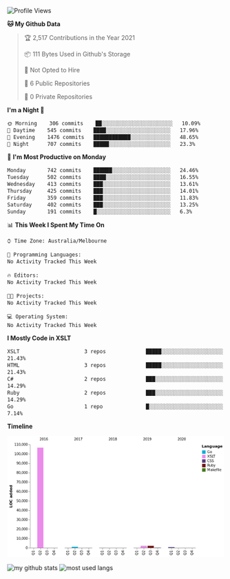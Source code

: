 <!--START_SECTION:waka-->
![Profile Views](http://img.shields.io/badge/Profile%20Views-1-blue)

**🐱 My Github Data** 

> 🏆 2,517 Contributions in the Year 2021
 > 
> 📦 111 Bytes Used in Github's Storage 
 > 
> 🚫 Not Opted to Hire
 > 
> 📜 6 Public Repositories 
 > 
> 🔑 0 Private Repositories  
 > 
**I'm a Night 🦉** 

```text
🌞 Morning    306 commits    ██░░░░░░░░░░░░░░░░░░░░░░░   10.09% 
🌆 Daytime    545 commits    ████░░░░░░░░░░░░░░░░░░░░░   17.96% 
🌃 Evening    1476 commits   ████████████░░░░░░░░░░░░░   48.65% 
🌙 Night      707 commits    █████░░░░░░░░░░░░░░░░░░░░   23.3%

```
📅 **I'm Most Productive on Monday** 

```text
Monday       742 commits    ██████░░░░░░░░░░░░░░░░░░░   24.46% 
Tuesday      502 commits    ████░░░░░░░░░░░░░░░░░░░░░   16.55% 
Wednesday    413 commits    ███░░░░░░░░░░░░░░░░░░░░░░   13.61% 
Thursday     425 commits    ███░░░░░░░░░░░░░░░░░░░░░░   14.01% 
Friday       359 commits    ███░░░░░░░░░░░░░░░░░░░░░░   11.83% 
Saturday     402 commits    ███░░░░░░░░░░░░░░░░░░░░░░   13.25% 
Sunday       191 commits    █░░░░░░░░░░░░░░░░░░░░░░░░   6.3%

```


📊 **This Week I Spent My Time On** 

```text
⌚︎ Time Zone: Australia/Melbourne

💬 Programming Languages: 
No Activity Tracked This Week

🔥 Editors: 
No Activity Tracked This Week

🐱‍💻 Projects: 
No Activity Tracked This Week

💻 Operating System: 
No Activity Tracked This Week

```

**I Mostly Code in XSLT** 

```text
XSLT                     3 repos             █████░░░░░░░░░░░░░░░░░░░░   21.43% 
HTML                     3 repos             █████░░░░░░░░░░░░░░░░░░░░   21.43% 
C#                       2 repos             ███░░░░░░░░░░░░░░░░░░░░░░   14.29% 
Ruby                     2 repos             ███░░░░░░░░░░░░░░░░░░░░░░   14.29% 
Go                       1 repo              █░░░░░░░░░░░░░░░░░░░░░░░░   7.14%

```


**Timeline**

![Chart not found](https://raw.githubusercontent.com/opoudjis/opoudjis/main/charts/bar_graph.png) 


<!--END_SECTION:waka-->


![my github stats](https://github-readme-stats.vercel.app/api?username=opoudjis&show_icons=true&theme=tokyonight&line_height=27)
![most used langs](https://github-readme-stats.vercel.app/api/top-langs/?username=opoudjis&hide=css,html&theme=tokyonight)

<!--
**opoudjis/opoudjis** is a ✨ _special_ ✨ repository because its `README.md` (this file) appears on your GitHub profile.

Here are some ideas to get you started:

- 🔭 I’m currently working on ...
- 🌱 I’m currently learning ...
- 👯 I’m looking to collaborate on ...
- 🤔 I’m looking for help with ...
- 💬 Ask me about ...
- 📫 How to reach me: ...
- 😄 Pronouns: ...
- ⚡ Fun fact: ...
-->
